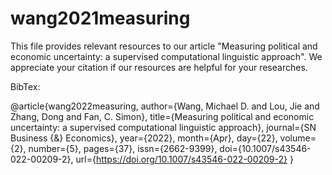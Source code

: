 # wang2021measuring

This file provides relevant resources to our article "Measuring political and economic uncertainty: a supervised computational linguistic approach". We appreciate your citation if our resources are helpful for your researches.

BibTex:

@article{wang2022measuring,
author={Wang, Michael D.
and Lou, Jie
and Zhang, Dong
and Fan, C. Simon},
title={Measuring political and economic uncertainty: a supervised computational linguistic approach},
journal={SN Business {\&} Economics},
year={2022},
month={Apr},
day={22},
volume={2},
number={5},
pages={37},
issn={2662-9399},
doi={10.1007/s43546-022-00209-2},
url={https://doi.org/10.1007/s43546-022-00209-2}
}
